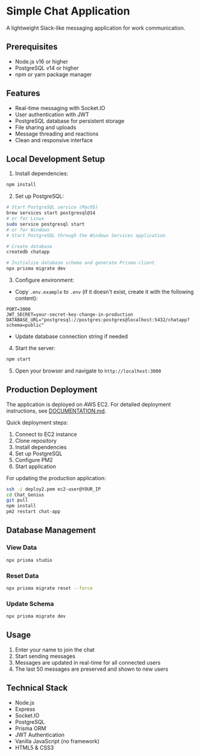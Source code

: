 # Simple Chat Application

A lightweight Slack-like messaging application for work communication.

## Prerequisites
- Node.js v16 or higher
- PostgreSQL v14 or higher
- npm or yarn package manager

## Features
- Real-time messaging with Socket.IO
- User authentication with JWT
- PostgreSQL database for persistent storage
- File sharing and uploads
- Message threading and reactions
- Clean and responsive interface

## Local Development Setup

1. Install dependencies:
```bash
npm install
```

2. Set up PostgreSQL:
```bash
# Start PostgreSQL service (MacOS)
brew services start postgresql@14
# or for Linux
sudo service postgresql start
# or for Windows
# Start PostgreSQL through the Windows Services application

# Create database
createdb chatapp

# Initialize database schema and generate Prisma client
npx prisma migrate dev
```

3. Configure environment:
- Copy `.env.example` to `.env` (if it doesn't exist, create it with the following content):
```env
PORT=3000
JWT_SECRET=your-secret-key-change-in-production
DATABASE_URL="postgresql://postgres:postgres@localhost:5432/chatapp?schema=public"
```
- Update database connection string if needed

4. Start the server:
```bash
npm start
```

5. Open your browser and navigate to `http://localhost:3000`

## Production Deployment

The application is deployed on AWS EC2. For detailed deployment instructions, see [DOCUMENTATION.md](DOCUMENTATION.md#deployment).

Quick deployment steps:
1. Connect to EC2 instance
2. Clone repository
3. Install dependencies
4. Set up PostgreSQL
5. Configure PM2
6. Start application

For updating the production application:
```bash
ssh -i deploy2.pem ec2-user@YOUR_IP
cd Chat_Genius
git pull
npm install
pm2 restart chat-app
```

## Database Management

### View Data
```bash
npx prisma studio
```

### Reset Data
```bash
npx prisma migrate reset --force
```

### Update Schema
```bash
npx prisma migrate dev
```

## Usage
1. Enter your name to join the chat
2. Start sending messages
3. Messages are updated in real-time for all connected users
4. The last 50 messages are preserved and shown to new users

## Technical Stack
- Node.js
- Express
- Socket.IO
- PostgreSQL
- Prisma ORM
- JWT Authentication
- Vanilla JavaScript (no framework)
- HTML5 & CSS3 
 